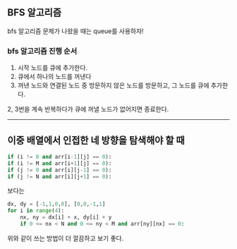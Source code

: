 ## BFS 알고리즘

bfs 알고리즘 문제가 나왔을 때는 queue를 사용하자!

### bfs 알고리즘 진행 순서

1. 시작 노드를 큐에 추가한다.
2. 큐에서 하나의 노드를 꺼낸다
3. 꺼낸 노드와 연결된 노드 중 방문하지 않은 노드를 방문하고, 그 노드를 큐에 추가한다.

2, 3번을 계속 반복하다가 큐에 꺼낼 노드가 없어지면 종료한다.

---

## 이중 배열에서 인접한 네 방향을 탐색해야 할 때

```python
if (i != 0 and arr[i-1][j] == 0):
if (i != M and arr[i+1][j] == 0):
if (j != 0 and arr[i][j-1] == 0):
if (j != N and arr[i][j+1] == 0):
```

보다는

```python
dx, dy = [-1,1,0,0], [0,0,-1,1]
for i in range(4):
    nx, ny = dx[i] + x, dy[i] + y
    if 0 <= nx < N and 0 <= ny < M and arr[ny][nx] == 0:
```

위와 같이 쓰는 방법이 더 깔끔하고 보기 좋다.
